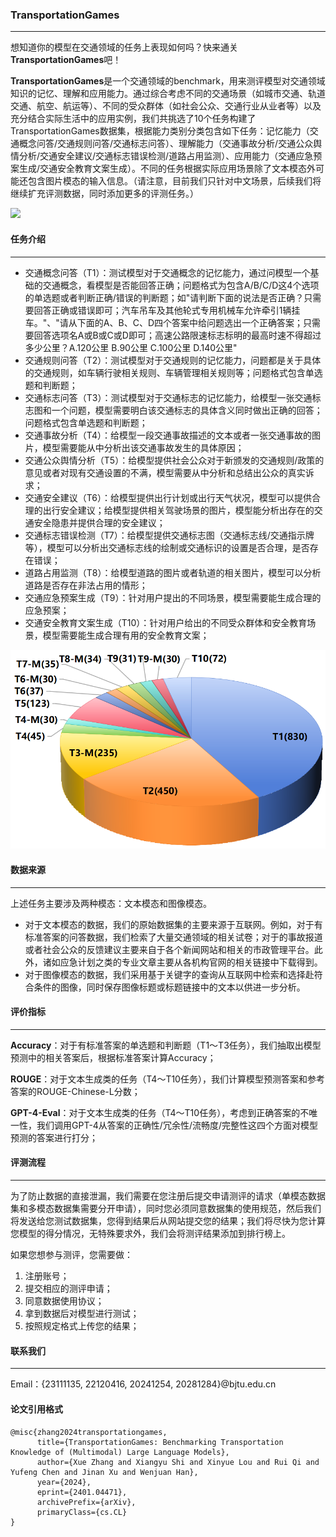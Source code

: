 ### TransportationGames

---

想知道你的模型在交通领域的任务上表现如何吗？快来通关**TransportationGames**吧！

**TransportationGames**是一个交通领域的benchmark，用来测评模型对交通领域知识的记忆、理解和应用能力。通过综合考虑不同的交通场景（如城市交通、轨道交通、航空、航运等）、不同的受众群体（如社会公众、交通行业从业者等）以及充分结合实际生活中的应用实例，我们共挑选了10个任务构建了TransportationGames数据集，根据能力类别分类包含如下任务：记忆能力（交通概念问答/交通规则问答/交通标志问答）、理解能力（交通事故分析/交通公众舆情分析/交通安全建议/交通标志错误检测/道路占用监测）、应用能力（交通应急预案生成/交通安全教育文案生成）。不同的任务根据实际应用场景除了文本模态外可能还包含图片模态的输入信息。（请注意，目前我们只针对中文场景，后续我们将继续扩充评测数据，同时添加更多的评测任务。）

![](./p1-v3.png)

#### 任务介绍

---

- 交通概念问答（T1）：测试模型对于交通概念的记忆能力，通过问模型一个基础的交通概念，看模型是否能回答正确；问题格式为包含A/B/C/D这4个选项的单选题或者判断正确/错误的判断题；如"请判断下面的说法是否正确？只需要回答正确或错误即可；汽车吊车及其他轮式专用机械车允许牵引1辆挂车。"、"请从下面的A、B、C、D四个答案中给问题选出一个正确答案；只需要回答选项名A或B或C或D即可；高速公路限速标志标明的最高时速不得超过多少公里？A.120公里 B.90公里 C.100公里 D.140公里"
- 交通规则问答（T2）：测试模型对于交通规则的记忆能力，问题都是关于具体的交通规则，如车辆行驶相关规则、车辆管理相关规则等；问题格式包含单选题和判断题；
- 交通标志问答（T3）：测试模型对于交通标志的记忆能力，给模型一张交通标志图和一个问题，模型需要明白该交通标志的具体含义同时做出正确的回答；问题格式包含单选题和判断题；
- 交通事故分析（T4）：给模型一段交通事故描述的文本或者一张交通事故的图片，模型需要能从中分析出该交通事故发生的具体原因；
- 交通公众舆情分析（T5）：给模型提供社会公众对于新颁发的交通规则/政策的意见或者对现有交通设置的不满，模型需要从中分析和总结出公众的真实诉求；
- 交通安全建议（T6）：给模型提供出行计划或出行天气状况，模型可以提供合理的出行安全建议；给模型提供相关驾驶场景的图片，模型能分析出存在的交通安全隐患并提供合理的安全建议；
- 交通标志错误检测（T7）：给模型提供交通标志图（交通标志线/交通指示牌等），模型可以分析出交通标志线的绘制或交通标识的设置是否合理，是否存在错误；
- 道路占用监测（T8）：给模型道路的图片或者轨道的相关图片，模型可以分析道路是否存在非法占用的情形；
- 交通应急预案生成（T9）：针对用户提出的不同场景，模型需要能生成合理的应急预案；
- 交通安全教育文案生成（T10）：针对用户给出的不同受众群体和安全教育场景，模型需要能生成合理有用的安全教育文案；

![P2-v3](./P2-v3.png)

#### 数据来源

---

上述任务主要涉及两种模态：文本模态和图像模态。

- 对于文本模态的数据，我们的原始数据集的主要来源于互联网。例如，对于有标准答案的问答数据，我们检索了大量交通领域的相关试卷；对于的事故报道或者社会公众的反馈建议主要来自于各个新闻网站和相关的市政管理平台。此外，诸如应急计划之类的专业文章主要从各机构官网的相关链接中下载得到。
- 对于图像模态的数据，我们采用基于关键字的查询从互联网中检索和选择赴符合条件的图像，同时保存图像标题或标题链接中的文本以供进一步分析。

#### 评价指标

---

**Accuracy**：对于有标准答案的单选题和判断题（T1～T3任务），我们抽取出模型预测中的相关答案后，根据标准答案计算Accuracy；

**ROUGE**：对于文本生成类的任务（T4～T10任务），我们计算模型预测答案和参考答案的ROUGE-Chinese-L分数；

**GPT-4-Eval**：对于文本生成类的任务（T4～T10任务），考虑到正确答案的不唯一性，我们调用GPT-4从答案的正确性/冗余性/流畅度/完整性这四个方面对模型预测的答案进行打分；

#### 评测流程

---

为了防止数据的直接泄漏，我们需要在您注册后提交申请测评的请求（单模态数据集和多模态数据集需要分开申请），同时您必须同意数据集的使用规范，然后我们将发送给您测试数据集，您得到结果后从网站提交您的结果；我们将尽快为您计算您模型的得分情况，无特殊要求外，我们会将测评结果添加到排行榜上。

如果您想参与测评，您需要做：

1. 注册账号；
2. 提交相应的测评申请；
3. 同意数据使用协议；
4. 拿到数据后对模型进行测试；
5. 按照规定格式上传您的结果；

#### 联系我们

---

Email：{23111135, 22120416, 20241254, 20281284}@bjtu.edu.cn

#### 论文引用格式

```
@misc{zhang2024transportationgames,
      title={TransportationGames: Benchmarking Transportation Knowledge of (Multimodal) Large Language Models}, 
      author={Xue Zhang and Xiangyu Shi and Xinyue Lou and Rui Qi and Yufeng Chen and Jinan Xu and Wenjuan Han},
      year={2024},
      eprint={2401.04471},
      archivePrefix={arXiv},
      primaryClass={cs.CL}
}
```

